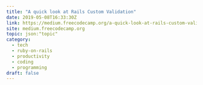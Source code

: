 ```yaml
---
title: "A quick look at Rails Custom Validation"
date: 2019-05-08T16:33:30Z
link: https://medium.freecodecamp.org/a-quick-look-at-rails-custom-validation-9ab7e0f1af81?source=rss----336d898217ee---4&utm_medium=RSS&utm_source=hune
site: medium.freecodecamp.org
topic: json:"topic"
category:
  - tech
  - ruby-on-rails
  - productivity
  - coding
  - programming
draft: false
---
```

